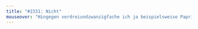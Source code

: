 ```yaml
---
title: "#2331: Nicht"
mouseover: "Hingegen verdreiundzwanzigfache ich ja beispielsweise Paprikachips."
---
```

